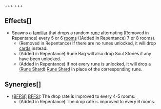+++
+++

Effects[]
---------


* Spawns a [familiar](/wiki/Familiar "Familiar") that drops a random [rune](/wiki/Cards_and_Runes "Cards and Runes") alternating (Removed in Repentance) every 5 or 6 [rooms](/wiki/Rooms "Rooms") ((Added in Repentance) 7 or 8 rooms).
	+ (Removed in Repentance) If there are no runes unlocked, it will drop [cards](/wiki/Cards_and_Runes "Cards and Runes") instead.
	+ (Added in Repentance) Rune Bag will also drop Soul Stones if any have been unlocked.
	+ (Added in Repentance) If not every rune is unlocked, it will drop a [(Rune Shard)](/wiki/Cards_and_Runes "Rune Shard") [Rune Shard](/wiki/Cards_and_Runes "Cards and Runes") in place of the corresponding rune.


Synergies[]
-----------


* [(BFFS!)](/wiki/BFFS! "BFFS!") [BFFS!](/wiki/BFFS! "BFFS!"): The drop rate is improved to every 4-5 rooms.
	+ (Added in Repentance) The drop rate is improved to every 6 rooms.


